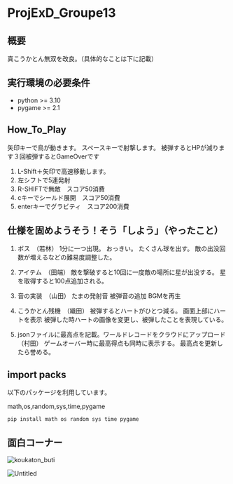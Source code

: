 # ProjExD_Groupe13

## 概要
真こうかとん無双を改良。（具体的なことは下に記載）


## 実行環境の必要条件
* python >= 3.10
* pygame >= 2.1


## How_To_Play
矢印キーで鳥が動きます。
スペースキーで射撃します。
被弾するとHPが減ります３回被弾するとGameOverです
1. L-Shift＋矢印で高速移動します。
2. 左シフトで5連発射
3. R-SHIFTで無敵　スコア50消費
4. cキーでシールド展開　スコア50消費
5. enterキーでグラビティ　スコア200消費

## 仕様を固めようそう！そう「しよう」（やったこと）
1. ボス　（若林）
    1分に一つ出現。
    おっきい。
    たくさん球を出す。
    敵の出没回数が増えるなどの難易度調整した。

3. アイテム　（田端）
   敵を撃破すると10回に一度敵の場所に星が出没する。
   星を取得すると100点追加される。

4. 音の実装　（山田）
    たまの発射音
    被弾音の追加
    BGMを再生

5. こうかとん残機　（織田）
    被弾するとハートがひとつ減る。
    画面上部にハートを表示
    被弾した時ハートの画像を変更し、被弾したことを表現している。

7. jsonファイルに最高点を記載。ワールドレコードをクラウドにアップロード　（村田）
ゲームオーバー時に最高得点も同時に表示する。
最高点を更新したら誉める。
       
## import packs
以下のパッケージを利用しています。

math,os,random,sys,time,pygame

```
pip install math os random sys time pygame
```


## 面白コーナー
![koukaton_buti](https://github.com/Drkoukichi/ProjExD_Groupe13/assets/78055680/081d0c61-2a5e-45c9-9358-cc6d40606326)

![Untitled](https://github.com/Drkoukichi/ProjExD_Groupe13/assets/78055680/2424b605-cac8-495b-bc84-ffc7c7468cb6)




